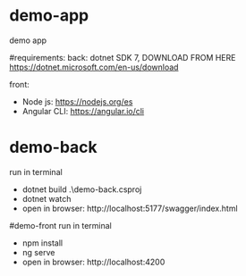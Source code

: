 # demo-app
demo app

#requirements:
back: 
dotnet SDK 7, DOWNLOAD FROM HERE https://dotnet.microsoft.com/en-us/download

front:
- Node js: https://nodejs.org/es
- Angular CLI: https://angular.io/cli

# demo-back
run in terminal
- dotnet build .\demo-back.csproj
- dotnet watch
- open in browser: http://localhost:5177/swagger/index.html

#demo-front
run in terminal
- npm install
- ng serve
- open in browser: http://localhost:4200
